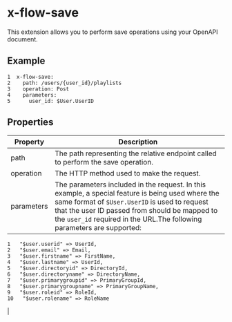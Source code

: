# x-flow-save

<head>
  <meta name="guidename" content="Flow"/>
  <meta name="context" content="GUID-23a21a77-88be-4ddf-a807-5b23f36ef1b3"/>
</head>


This extension allows you to perform save operations using your OpenAPI document.

## Example

```
1  x-flow-save:
2    path: /users/{user_id}/playlists
3    operation: Post
4    parameters:
5      user_id: $User.UserID
```

## Properties

|Property|Description|
|--------|-----------|
|path|The path representing the relative endpoint called to perform the save operation.|
|operation|The HTTP method used to make the request.|
|parameters|The parameters included in the request. In this example, a special feature is being used where the same format of `$User.UserID` is used to request that the user ID passed from should be mapped to the `user_id` required in the URL.The following parameters are supported:

```
1   "$user.userid" => UserId,
2   "$user.email" => Email,
3   "$user.firstname" => FirstName,
4   "$user.lastname" => UserId,
5   "$user.directoryid" => DirectoryId,
6   "$user.directoryname" => DirectoryName,
7   "$user.primarygroupid" => PrimaryGroupId,
8   "$user.primarygroupname" => PrimaryGroupName,
9   "$user.roleid" => RoleId,
10   "$user.rolename" => RoleName
```

|